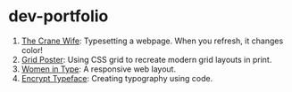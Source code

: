 # dev-portfolio
1. [The Crane Wife](https://ashtonpoole.github.io/dev-portfolio/thecranewife/): Typesetting a webpage. When you refresh, it changes color!
2. [Grid Poster](https://ashtonpoole.github.io/dev-portfolio/gridposter/): Using CSS grid to recreate modern grid layouts in print.
3. [Women in Type](https://ashtonpoole.github.io/dev-portfolio/womenintype/): A responsive web layout.
4. [Encrypt Typeface](https://ashtonpoole.github.io/dev-portfolio/encryptfont/): Creating typography using code.

